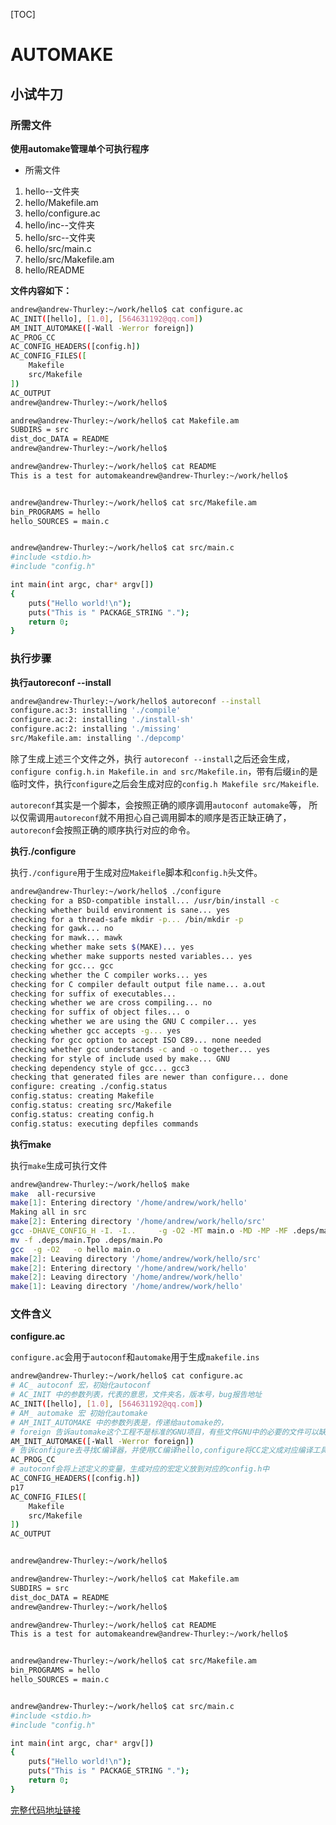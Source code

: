 [TOC]





# AUTOMAKE



## 小试牛刀

### 所需文件

**使用automake管理单个可执行程序**

- 所需文件

1. hello--文件夹
2. hello/Makefile.am
3. hello/configure.ac
4. hello/inc--文件夹
5. hello/src--文件夹
6. hello/src/main.c
7. hello/src/Makefile.am
8. hello/README

**文件内容如下：**

```bash
andrew@andrew-Thurley:~/work/hello$ cat configure.ac 
AC_INIT([hello], [1.0], [564631192@qq.com])
AM_INIT_AUTOMAKE([-Wall -Werror foreign])
AC_PROG_CC
AC_CONFIG_HEADERS([config.h])
AC_CONFIG_FILES([
    Makefile
    src/Makefile
])
AC_OUTPUT
andrew@andrew-Thurley:~/work/hello$ 

andrew@andrew-Thurley:~/work/hello$ cat Makefile.am 
SUBDIRS = src
dist_doc_DATA = README
andrew@andrew-Thurley:~/work/hello$ 

andrew@andrew-Thurley:~/work/hello$ cat README 
This is a test for automakeandrew@andrew-Thurley:~/work/hello$ 


andrew@andrew-Thurley:~/work/hello$ cat src/Makefile.am 
bin_PROGRAMS = hello
hello_SOURCES = main.c


andrew@andrew-Thurley:~/work/hello$ cat src/main.c 
#include <stdio.h>
#include "config.h"

int main(int argc, char* argv[])
{
    puts("Hello world!\n");
    puts("This is " PACKAGE_STRING ".");
    return 0;
}

```



### 执行步骤

**执行autoreconf --install**

```bash
andrew@andrew-Thurley:~/work/hello$ autoreconf --install 
configure.ac:3: installing './compile'
configure.ac:2: installing './install-sh'
configure.ac:2: installing './missing'
src/Makefile.am: installing './depcomp'

```

除了生成上述三个文件之外，执行 `autoreconf --install`之后还会生成，`configure config.h.in Makefile.in and src/Makefile.in`，带有后缀`in`的是临时文件，执行`configure`之后会生成对应的`config.h Makefile src/Makeifle`. 

`autoreconf`其实是一个脚本，会按照正确的顺序调用`autoconf automake`等， 所以仅需调用`autoreconf`就不用担心自己调用脚本的顺序是否正缺正确了，`autoreconf`会按照正确的顺序执行对应的命令。

**执行./configure**

执行`./configure`用于生成对应`Makeifle`脚本和`config.h`头文件。

```bash
andrew@andrew-Thurley:~/work/hello$ ./configure 
checking for a BSD-compatible install... /usr/bin/install -c
checking whether build environment is sane... yes
checking for a thread-safe mkdir -p... /bin/mkdir -p
checking for gawk... no
checking for mawk... mawk
checking whether make sets $(MAKE)... yes
checking whether make supports nested variables... yes
checking for gcc... gcc
checking whether the C compiler works... yes
checking for C compiler default output file name... a.out
checking for suffix of executables... 
checking whether we are cross compiling... no
checking for suffix of object files... o
checking whether we are using the GNU C compiler... yes
checking whether gcc accepts -g... yes
checking for gcc option to accept ISO C89... none needed
checking whether gcc understands -c and -o together... yes
checking for style of include used by make... GNU
checking dependency style of gcc... gcc3
checking that generated files are newer than configure... done
configure: creating ./config.status
config.status: creating Makefile
config.status: creating src/Makefile
config.status: creating config.h
config.status: executing depfiles commands

```

**执行make**

执行`make`生成可执行文件

```bash
andrew@andrew-Thurley:~/work/hello$ make
make  all-recursive
make[1]: Entering directory '/home/andrew/work/hello'
Making all in src
make[2]: Entering directory '/home/andrew/work/hello/src'
gcc -DHAVE_CONFIG_H -I. -I..     -g -O2 -MT main.o -MD -MP -MF .deps/main.Tpo -c -o main.o main.c
mv -f .deps/main.Tpo .deps/main.Po
gcc  -g -O2   -o hello main.o  
make[2]: Leaving directory '/home/andrew/work/hello/src'
make[2]: Entering directory '/home/andrew/work/hello'
make[2]: Leaving directory '/home/andrew/work/hello'
make[1]: Leaving directory '/home/andrew/work/hello'

```

### 文件含义

**configure.ac**

`configure.ac`会用于`autoconf`和`automake`用于生成`makefile.ins`

```bash
andrew@andrew-Thurley:~/work/hello$ cat configure.ac 
# AC_ autoconf 宏，初始化autoconf
# AC_INIT 中的参数列表，代表的意思，文件夹名，版本号，bug报告地址
AC_INIT([hello], [1.0], [564631192@qq.com])
# AM_ automake 宏 初始化automake
# AM_INIT_AUTOMAKE 中的参数列表是，传递给automake的，
# foreign 告诉automake这个工程不是标准的GNU项目，有些文件GNU中的必要的文件可以缺失
AM_INIT_AUTOMAKE([-Wall -Werror foreign])
# 告诉configure去寻找C编译器，并使用CC编译hello,configure将CC定义成对应编译工具
AC_PROG_CC
# autoconf会将上述定义的变量，生成对应的宏定义放到对应的config.h中
AC_CONFIG_HEADERS([config.h])
p17
AC_CONFIG_FILES([
    Makefile
    src/Makefile
])
AC_OUTPUT


andrew@andrew-Thurley:~/work/hello$ 

andrew@andrew-Thurley:~/work/hello$ cat Makefile.am 
SUBDIRS = src
dist_doc_DATA = README
andrew@andrew-Thurley:~/work/hello$ 

andrew@andrew-Thurley:~/work/hello$ cat README 
This is a test for automakeandrew@andrew-Thurley:~/work/hello$ 


andrew@andrew-Thurley:~/work/hello$ cat src/Makefile.am 
bin_PROGRAMS = hello
hello_SOURCES = main.c


andrew@andrew-Thurley:~/work/hello$ cat src/main.c 
#include <stdio.h>
#include "config.h"

int main(int argc, char* argv[])
{
    puts("Hello world!\n");
    puts("This is " PACKAGE_STRING ".");
    return 0;
}

```

















[完整代码地址链接](https://github.com/zzu-andrew/linux-sys/tree/dfew/automake)